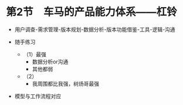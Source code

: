 # 第2节　车马的产品能力体系——杠铃

* 用户调查-需求管理-版本规划-数据分析-版本功能借鉴-工具-逻辑-沟通
* 随手练习
  * （1）最强
    * 数据分析or沟通
    * 其他都弱
  * （2）
    * 我周围都比我强，树炀哥最强

* 模型与工作流程对应